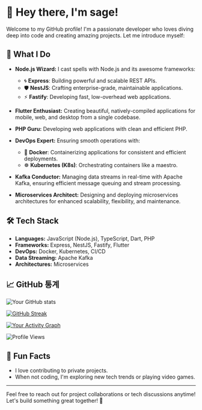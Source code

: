 
# 👋 Hey there, I'm sage!

Welcome to my GitHub profile! I'm a passionate developer who loves diving deep into code and creating amazing projects. Let me introduce myself:

## 🚀 What I Do

- **Node.js Wizard:** I cast spells with Node.js and its awesome frameworks:
  - 🌀 **Express**: Building powerful and scalable REST APIs.
  - 🛡️ **NestJS**: Crafting enterprise-grade, maintainable applications.
  - ⚡ **Fastify**: Developing fast, low-overhead web applications.

- **Flutter Enthusiast:** Creating beautiful, natively-compiled applications for mobile, web, and desktop from a single codebase.

- **PHP Guru:** Developing web applications with clean and efficient PHP.

- **DevOps Expert:** Ensuring smooth operations with:
  - 🐳 **Docker**: Containerizing applications for consistent and efficient deployments.
  - ☸️ **Kubernetes (K8s)**: Orchestrating containers like a maestro.

- **Kafka Conductor:** Managing data streams in real-time with Apache Kafka, ensuring efficient message queuing and stream processing.

- **Microservices Architect:** Designing and deploying microservices architectures for enhanced scalability, flexibility, and maintenance.

## 🛠️ Tech Stack

- **Languages:** JavaScript (Node.js), TypeScript, Dart, PHP
- **Frameworks:** Express, NestJS, Fastify, Flutter
- **DevOps:** Docker, Kubernetes, CI/CD
- **Data Streaming:** Apache Kafka
- **Architectures:** Microservices

## 📈 GitHub 통계

![Your GitHub stats](https://github-readme-stats.vercel.app/api?username=jiraiya-the-pervy-sage&show_icons=true&theme=radical)

[![GitHub Streak](https://github-readme-streak-stats.herokuapp.com/?user=jiraiya-the-pervy-sage&theme=radical)](https://git.io/streak-stats)

[![Your Activity Graph](https://activity-graph.herokuapp.com/graph?username=jiraiya-the-pervy-sage&theme=react-dark)](https://github.com/ashutosh00710/github-readme-activity-graph)

![Profile Views](https://komarev.com/ghpvc/?username=jiraiya-the-pervy-sage&color=blue)


## 🎉 Fun Facts

- I love contributing to private projects.
- When not coding, I'm exploring new tech trends or playing video games.

---

Feel free to reach out for project collaborations or tech discussions anytime! Let's build something great together! 🚀
